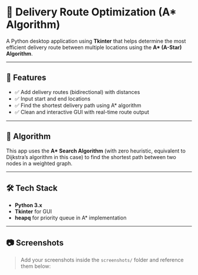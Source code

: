 # 🚚 Delivery Route Optimization (A* Algorithm)

A Python desktop application using **Tkinter** that helps determine the most efficient delivery route between multiple locations using the **A\* (A-Star) Algorithm**.

---

## 📌 Features

- ✅ Add delivery routes (bidirectional) with distances
- ✅ Input start and end locations
- ✅ Find the shortest delivery path using A* algorithm
- ✅ Clean and interactive GUI with real-time route output

---

## 🧠 Algorithm

This app uses the **A\* Search Algorithm** (with zero heuristic, equivalent to Dijkstra’s algorithm in this case) to find the shortest path between two nodes in a weighted graph.

---

## 🛠️ Tech Stack

- **Python 3.x**
- **Tkinter** for GUI
- **heapq** for priority queue in A* implementation

---

## 📷 Screenshots

> Add your screenshots inside the `screenshots/` folder and reference them below:
